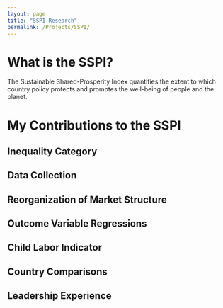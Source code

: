 ```yaml
---
layout: page
title: "SSPI Research"
permalink: /Projects/SSPI/
---
```


# What is the SSPI?

The Sustainable Shared-Prosperity Index quantifies the extent to which country
policy protects and promotes the well-being of people and the planet.  

# My Contributions to the SSPI

## Inequality Category

## Data Collection

## Reorganization of Market Structure

## Outcome Variable Regressions

## Child Labor Indicator

## Country Comparisons

## Leadership Experience
